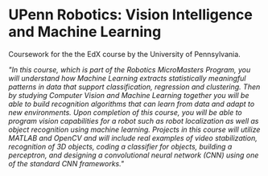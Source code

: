 # UPenn Robotics: Vision Intelligence and Machine Learning

Coursework for the the EdX course by the University of Pennsylvania.

*"In this course, which is part of the Robotics MicroMasters Program, you will understand how Machine Learning extracts statistically meaningful patterns in data that support classification, regression and clustering. Then by studying Computer Vision and Machine Learning together you will be able to build recognition algorithms that can learn from data and adapt to new environments. Upon completion of this course, you will be able to program vision capabilities for a robot such as robot localization as well as object recognition using machine learning. Projects in this course will utilize MATLAB and OpenCV and will include real examples of video stabilization, recognition of 3D objects, coding a classifier for objects, building a perceptron, and designing a convolutional neural network (CNN) using one of the standard CNN frameworks."*
